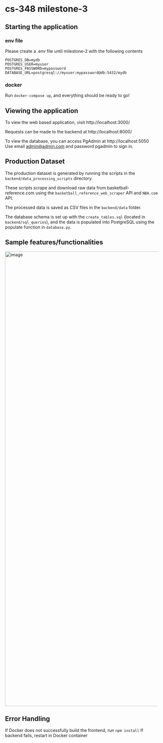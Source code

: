 # cs-348 milestone-3

## Starting the application

### env file
Please create a .env file until milestone-2 with the following contents
```
POSTGRES_DB=mydb
POSTGRES_USER=myuser
POSTGRES_PASSWORD=mypassword
DATABASE_URL=postgresql://myuser:mypassword@db:5432/mydb
```

### docker
Run `docker-compose up`, and everything should be ready to go!

## Viewing the application
To view the web based application, visit http://localhost:3000/

Requests can be made to the backend at http://localhost:8000/

To view the database, you can access PgAdmin at http://localhost:5050
Use email admin@admin.com and password pgadmin to sign in.

## Production Dataset
The production dataset is generated by running the scripts in the `backend/data_processing_scripts` directory. 

These scripts scrape and download raw data from basketball-reference.com using the `basketball_reference_web_scraper` API and `NBA.com` API. 

The processed data is saved as CSV files in the `backend/data` folder. 

The database schema is set up with the `create_tables.sql` (located in `backend/sql_queries`), and the data is populated into PostgreSQL using the populate function in `database.py`.

## Sample features/functionalities
<img width="1501" alt="image" src="https://github.com/user-attachments/assets/796de4d8-cd63-48a5-959e-c5316b16c715" />

## Error Handling
If Docker does not successfully build the frontend, run `npm install`
If backend fails, restart in Docker container
